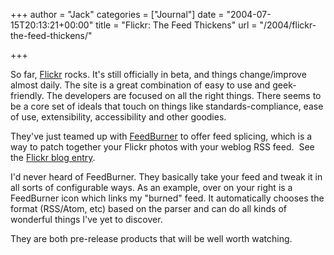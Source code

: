 +++
author = "Jack"
categories = ["Journal"]
date = "2004-07-15T20:13:21+00:00"
title = "Flickr: The Feed Thickens"
url = "/2004/flickr-the-feed-thickens/"

+++

So far, [Flickr][1] rocks. It's still officially in beta, and things change/improve almost daily. The site is a great combination of easy to use and geek-friendly. The developers are focused on all the right things. There seems to be a core set of ideals that touch on things like standards-compliance, ease of use, extensibility, accessibility and other goodies.

They've just teamed up with [FeedBurner][2] to offer feed splicing, which is a way to patch together your Flickr photos with your weblog RSS feed.&nbsp; See the [Flickr blog entry][3].

I'd never heard of FeedBurner. They basically take your feed and tweak it in all sorts of configurable ways. As an example, over on your right is a FeedBurner icon which links my "burned" feed. It automatically chooses the format (RSS/Atom, etc) based on the parser and can do all kinds of wonderful things I've yet to discover.

They are both pre-release products that will be well worth watching.

 [1]: http://www.flickr.com/
 [2]: http://feedburner.com
 [3]: http://blog.flickr.com/flickrblog/2004/07/the_feed_thicke.html